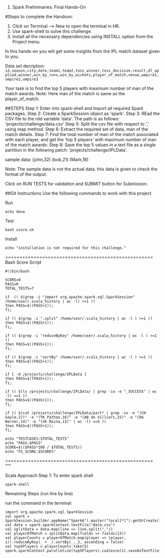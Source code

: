 1. Spark Preliminaries: Final Hands-On

#Steps to complete the Handson:

1. Click on Terminal --> New to open the terminal in HR.
2. Use spark-shell to solve this challenge.
3. Install all the necessary dependencies using INSTALL option from the Project menu.

In this hands-on you will get some insights from the IPL match dataset given to you.

Data set decription:
`id,season,city,date,team1,team2,toss_winner,toss_decision,result,dl_applied,winner,win_by_runs,win_by_wickets,player_of_match,venue,umpire1,umpire2,umpire3`

Your task is to find the top 5 players with maximum number of man of the match awards.
Note: Here man of the match is same as the player_of_match.

##STEPS
Step 1: Enter into spark-shell and Import all required Spark packages.
Step 2: Create a SparkSession object as 'spark'.
Step 3: REad the CSV file to the rdd variable 'data'.
The path is as follows: 'projects/challenge/data.csv'
Step 5: Split the csv file with respect to ',' using map method.
Step 6: Extract the required set of data, man of the match details.
Step 7: Find the total number of man of the match associated with each player, and get the 'top 5 players' with maximum number of man of the match awards:
Step 8: Save the top 5 values in a text file as a single partition in the following patch:
'projects/challenge/IPLData'.

sample data:
(john,32)
(bob,21)
(Mark,18)

Note: The sample data is not the actual data. this data is given to check the format of the output.

Click on RUN TESTS for validation and SUBMIT button for Submission.

##Git Instructions
Use the following commands to work with this project.

Run

```
echo done
```

Test

```
bash score.sh
```

Install

```
echo "installation is not required for this challenge."
```

====================================================
Bash Score Script

```
#!/bin/bash

SCORE=0
PASS=0
TOTAL_TESTS=7

if  (( $(grep -i "import org.apache.spark.sql.SparkSession" /home/user/.scala_history | wc -l) >=1 ))
then PASS=$((PASS+1));
fi;

if (( $(grep -i ".split" /home/user/.scala_history | wc -l ) >=1 ))
then PASS=$((PASS+1));
fi;

if (( $(grep -i "reduceByKey" /home/user/.scala_history | wc -l ) >=1 ))
then PASS=$((PASS+1));
fi;

if (( $(grep -i "sortBy" /home/user/.scala_history | wc -l ) >=1 ))
then PASS=$((PASS+1));
fi;

if [ -d /projects/challenge/IPLData ]
then PASS=$((PASS+1));
fi;

if (( $(ls /projects/challenge/IPLData/ | grep -io -e "_SUCCESS" | wc -l) ==1 ))
then PASS=$((PASS+1));
fi;

if (( $(cat /projects/challenge/IPLData/part* | grep -io -e "(CH Gayle,17)" -e "(YK Pathan,16)" -e "(AB de Villiers,15)" -e "(DA Warner,14)" -e "(SK Raina,13)" | wc -l) ==5 ))
then PASS=$((PASS+1));
fi;

echo "TESTCASES:$TOTAL_TESTS"
echo "PASS:$PASS"
SCORE=$(($PASS*100 / $TOTAL_TESTS))
echo "FS_SCORE:$SCORE%"
```

====================================================
"""

Scala Approach
Step 1:
To enter spark shell

```
spark-shell
```

Remaining Steps (run line by line)

run the command in the terminal:

```
import org.apache.spark.sql.SparkSession
val spark = SparkSession.builder.appName("Spark6").master("local[*]").getOrCreate()
val data = spark.sparkContext.textFile("data.csv")
val splitData = data.map(line => line.split(","))
val playerOfMatch = splitData.map(fields => fields(13))
val playerCounts = playerOfMatch.map(player => (player, 1)).reduceByKey(_ + _).sortBy(_._2, ascending = false)
val top5Players = playerCounts.take(5)
spark.sparkContext.parallelize(top5Players).coalesce(1).saveAsTextFile("IPLData")
```
